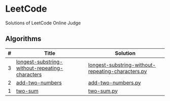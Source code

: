 # LeetCode
Solutions of LeetCode Online Judge

## Algorithms

| #        | Title           | Solution  |
-----------|-----------------|-----------|
3 | [longest-substring-without-repeating-characters](https://leetcode.com/problems/longest-substring-without-repeating-characters/description/)  | [longest-substring-without-repeating-characters.py](https://github.com/pandaomeng/LeetCode/blob/develop/Python/longest-substring-without-repeating-characters.py)
2 | [add-two-numbers](https://leetcode.com/problems/add-two-numbers/description/)  | [add-two-numbers.py](https://github.com/pandaomeng/LeetCode/blob/develop/Python/add-two-numbers.py)
1 | [two-sum](https://leetcode.com/problems/two-sum/description/)  | [two-sum.py](https://github.com/pandaomeng/LeetCode/blob/develop/Python/two-sum.py)



